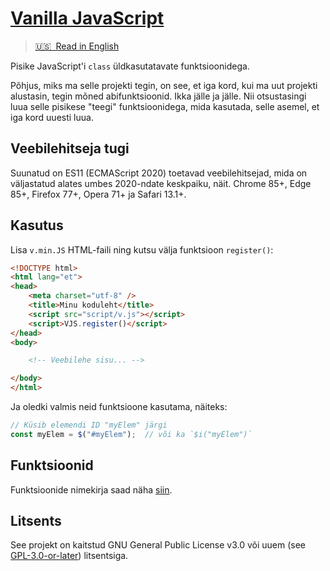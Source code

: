 # [Vanilla JavaScript](https://github.com/jyri78/v.JS)

> [🇺🇸  Read in English](https://github.com/jyri78/v.JS/blob/master/README.md)

Pisike JavaScript'i `class` üldkasutatavate funktsioonidega.

Põhjus, miks ma selle projekti tegin, on see, et iga kord, kui ma uut projekti alustasin, tegin mõned abifunktsioonid. Ikka jälle ja jälle. Nii otsustasingi luua selle pisikese "teegi" funktsioonidega, mida kasutada, selle asemel, et iga kord uuesti luua.

## Veebilehitseja tugi

Suunatud on ES11 (ECMAScript 2020) toetavad veebilehitsejad, mida on väljastatud alates umbes 2020-ndate keskpaiku, näit. Chrome 85+, Edge 85+, Firefox 77+, Opera 71+ ja Safari 13.1+.

## Kasutus

Lisa `v.min.JS` HTML-faili ning kutsu välja funktsioon `register()`:

```HTML
<!DOCTYPE html>
<html lang="et">
<head>
    <meta charset="utf-8" />
    <title>Minu koduleht</title>
    <script src="script/v.js"></script>
    <script>VJS.register()</script>
</head>
<body>

    <!-- Veebilehe sisu... -->

</body>
</html>
```

Ja oledki valmis neid funktsioone kasutama, näiteks:

```JavaScript
// Küsib elemendi ID "myElem" järgi
const myElem = $("#myElem");  // või ka `$i("myElem")`
```

## Funktsioonid

Funktsioonide nimekirja saad näha [siin](https://github.com/jyri78/v.JS/blob/master/CHEATSHEET.md).

## Litsents

See projekt on kaitstud GNU General Public License v3.0 või uuem (see [GPL-3.0-or-later](https://github.com/jyri78/v.JS/blob/master/LICENSE)) litsentsiga.
